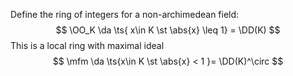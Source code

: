 Define the ring of integers for a non-archimedean field:
$$
\OO_K \da \ts{ x\in K \st \abs{x} \leq 1} = \DD(K)
$$
This is a local ring with maximal ideal 
$$
\mfm \da \ts{x\in K \st \abs{x} < 1 }= \DD(K)^\circ
$$